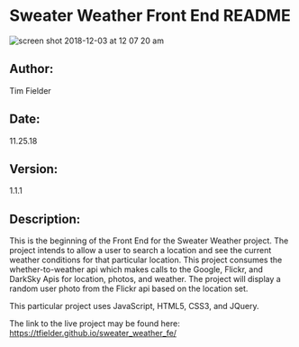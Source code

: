 # Sweater Weather Front End README

![screen shot 2018-12-03 at 12 07 20 am](https://user-images.githubusercontent.com/38568909/49359338-31260200-f693-11e8-8a02-1a2a173d4b91.png)

## Author:
Tim Fielder
## Date:
11.25.18
## Version:
1.1.1
## Description:
This is the beginning of the Front End for the Sweater Weather project.
The project intends to allow a user to search a location and see the current weather
conditions for that particular location.
This project consumes the whether-to-weather api which makes calls to the Google,
Flickr, and DarkSky Apis for location, photos, and weather.
The project will display a random user photo from the Flickr api based on the location set.

This particular project uses JavaScript, HTML5, CSS3, and JQuery.

The link to the live project may be found here:
https://tfielder.github.io/sweater_weather_fe/
